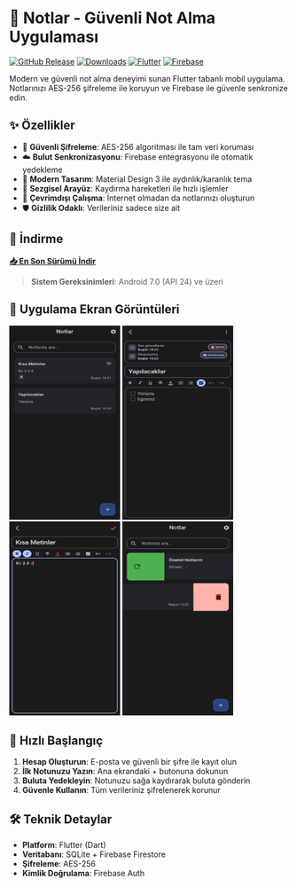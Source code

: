 # 📝 Notlar - Güvenli Not Alma Uygulaması

[![GitHub Release](https://img.shields.io/github/v/release/yusufyorunc/Notlar?style=for-the-badge&logo=github&color=blue)](https://github.com/yusufyorunc/Notlar/releases/tag/3.0.0-(02092025))
[![Downloads](https://img.shields.io/github/downloads/yusufyorunc/Notlar/total?style=for-the-badge&logo=android&color=green)](https://github.com/yusufyorunc/Notlar/releases/tag/3.0.0-(02092025))
[![Flutter](https://img.shields.io/badge/Flutter-3.35.1+-02569B?style=for-the-badge&logo=flutter)](https://flutter.dev)
[![Firebase](https://img.shields.io/badge/Firebase-Enabled-FFCA28?style=for-the-badge&logo=firebase)](https://firebase.google.com)

Modern ve güvenli not alma deneyimi sunan Flutter tabanlı mobil uygulama. Notlarınızı AES-256 şifreleme ile koruyun ve Firebase ile güvenle senkronize edin.

## ✨ Özellikler

- 🔐 **Güvenli Şifreleme**: AES-256 algoritması ile tam veri koruması
- ☁️ **Bulut Senkronizasyonu**: Firebase entegrasyonu ile otomatik yedekleme
- 🎨 **Modern Tasarım**: Material Design 3 ile aydınlık/karanlık tema
- 📱 **Sezgisel Arayüz**: Kaydırma hareketleri ile hızlı işlemler
- 🔄 **Çevrimdışı Çalışma**: İnternet olmadan da notlarınızı oluşturun
- 🛡️ **Gizlilik Odaklı**: Verileriniz sadece size ait

## 📱 İndirme

**[📥 En Son Sürümü İndir](https://github.com/yusufyorunc/Notlar/releases/tag/3.0.0-(02092025))**

> **Sistem Gereksinimleri**: Android 7.0 (API 24) ve üzeri

## 📸 Uygulama Ekran Görüntüleri

<div align="left">
  <img src="1.jpg" width="200" height="350" alt="Ana Ekran" />
  <img src="2.jpg" width="200" height="350" alt="Not Oluşturma" />
  <img src="3.png" width="200" height="350" alt="Not Düzenleme" />
  <img src="4.jpg" width="200" height="350" alt="Ana Ekran 2" />
</div>

## 🚀 Hızlı Başlangıç

1. **Hesap Oluşturun**: E-posta ve güvenli bir şifre ile kayıt olun
2. **İlk Notunuzu Yazın**: Ana ekrandaki + butonuna dokunun
3. **Buluta Yedekleyin**: Notunuzu sağa kaydırarak buluta gönderin
4. **Güvenle Kullanın**: Tüm verileriniz şifrelenerek korunur

## 🛠️ Teknik Detaylar

- **Platform**: Flutter (Dart)
- **Veritabanı**: SQLite + Firebase Firestore
- **Şifreleme**: AES-256
- **Kimlik Doğrulama**: Firebase Auth
